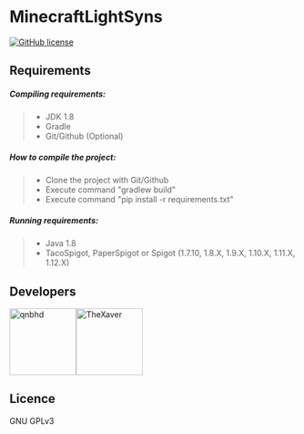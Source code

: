 # MinecraftLightSyns

[![GitHub license](https://img.shields.io/github/license/link1107/MinecraftLightSync)](https://github.com/link1107/MinecraftLightSync)


## Requirements

##### Compiling requirements:
>- JDK 1.8
>- Gradle
>- Git/Github (Optional)

##### How to compile the project:
>- Clone the project with Git/Github
>- Execute command "gradlew build"
>- Execute command "pip install -r requirements.txt"
##### Running requirements:
>- Java 1.8
>- TacoSpigot, PaperSpigot or Spigot (1.7.10, 1.8.X, 1.9.X, 1.10.X, 1.11.X, 1.12.X)<br>
## Developers

[<img alt="qnbhd" src="https://avatars3.githubusercontent.com/u/66795347?s=460&v=4" width="117">](https://github.com/link1107)[<img alt="TheXaver" src="https://avatars0.githubusercontent.com/u/18555344?s=117&u=2cf5d9e4ad349d7c16b5e59bc0382d98a90860a9" width="117">](https://github.com/TheXaver)

## Licence

GNU GPLv3
